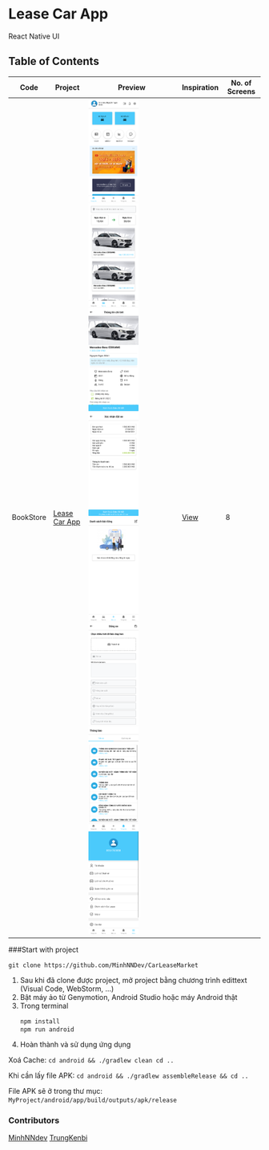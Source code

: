 # Lease Car App

React Native UI


## Table of Contents

| Code | Project | Preview | Inspiration | No. of Screens |
| ------ | ------ | ------ | ------ | ------ |
| BookStore | [Lease Car App](https://github.com/MinhNNDev/CarLeaseMarket) | <img src="https://github.com/MinhNNDev/CarLeaseMarket/blob/master/README/home.png" width="100" /><img src="https://github.com/MinhNNDev/CarLeaseMarket/blob/master/README/lease.png" width="100" /><img src="https://github.com/MinhNNDev/CarLeaseMarket/blob/master/README/details.png" width="100" /><img src="https://github.com/MinhNNDev/CarLeaseMarket/blob/master/README/invoice.png" width="100" /><img src="https://github.com/MinhNNDev/CarLeaseMarket/blob/master/README/listpost.png" width="100" /><img src="https://github.com/MinhNNDev/CarLeaseMarket/blob/master/README/postcar.png" width="100" /><img src="https://github.com/MinhNNDev/CarLeaseMarket/blob/master/README/notify.png" width="100" /><img src="https://github.com/MinhNNDev/CarLeaseMarket/blob/master/README/extend.png" width="100" /> | [View](https://github.com/MinhNNDev/CarLeaseMarket) | 8 |

###Start with project
```
git clone https://github.com/MinhNNDev/CarLeaseMarket
```
1. Sau khi đã clone được project, mở project bằng chương trình edittext (Visual Code, WebStorm, ...)
2. Bật máy ảo từ Genymotion, Android Studio hoặc máy Android thật
3. Trong terminal
    ```
    npm install
    npm run android
    ```
4. Hoàn thành và sử dụng ứng dụng

Xoá Cache: ```cd android && ./gradlew clean cd .. ```

Khi cần lấy file APK: ```cd android && ./gradlew assembleRelease && cd ..```

File APK sẽ ở trong thư mục: ```MyProject/android/app/build/outputs/apk/release```

### Contributors
[MinhNNdev](https://github.com/MinhNNDev)
[TrungKenbi](https://github.com/trungkenbi)
